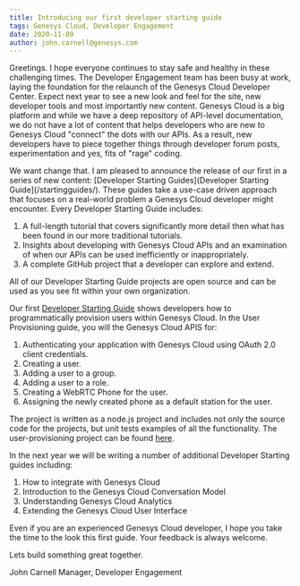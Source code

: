 ```yaml
---
title: Introducing our first developer starting guide
tags: Genesys Cloud, Developer Engagement
date: 2020-11-09
author: john.carnell@genesys.com
---
```


Greetings. I hope everyone continues to stay safe and healthy in these challenging times. The Developer Engagement team has been busy at work, laying the foundation for the relaunch of the Genesys Cloud Developer Center.  Expect next year to see a new look and feel for the site, new developer tools and most importantly new content.  Genesys Cloud is a big platform and while we have a deep repository of API-level documentation, we do not have a lot of content that helps developers who are new to Genesys Cloud "connect" the dots with our APIs.  As a result, new developers have to piece together things through developer forum posts, experimentation and yes, fits of "rage" coding.  

We want change that.  I am pleased to announce the release of our first in a series of new content: [Developer Starting Guides](Developer Starting Guide](/startingguides/).  These guides take a use-case driven approach that focuses on a real-world problem a Genesys Cloud developer might encounter.  Every Developer Starting Guide includes:

1. A full-length tutorial that covers significantly more detail then what has been found in our more traditional tutorials.
2. Insights about developing with Genesys Cloud APIs and an examination of when our APIs can be used inefficiently or inappropriately.
3. A complete GitHub project that a developer can explore and extend.  

All of our Developer Starting Guide projects are open source and can be used as you see fit within your own organization.

Our first [Developer Starting Guide](/startingguides/user-provisioning/) shows developers how to programmatically provision users within Genesys Cloud.  In the User Provisioning guide, you will the Genesys Cloud APIS for:

1. Authenticating your application with Genesys Cloud using OAuth 2.0 client credentials.
2. Creating a user.
3. Adding a user to a group.
4. Adding a user to a role.
5. Creating a WebRTC Phone for the user.
6. Assigning the newly created phone as a default station for the user.

The project is written as a node.js project and includes not only the source code for the projects, but unit tests examples of all the functionality.  The user-provisioning project can be found [here](https://github.com/MyPureCloud/user-provisioning-scripts-js).  

In the next year we will be writing a number of additional Developer Starting guides including:

1. How to integrate with Genesys Cloud 
2. Introduction to the Genesys Cloud Conversation Model
3. Understanding Genesys Cloud Analytics
4. Extending the Genesys Cloud User Interface

Even if you are an experienced Genesys Cloud developer, I hope you take the time to the look this first guide.  Your feedback is always welcome.

Lets build something great together.

John Carnell 
Manager, Developer Engagement


